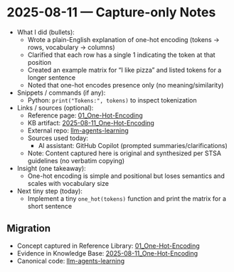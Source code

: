 # 2025-08-11 — Capture-only Notes

- What I did (bullets):
  - Wrote a plain-English explanation of one-hot encoding (tokens → rows, vocabulary → columns)
  - Clarified that each row has a single 1 indicating the token at that position
  - Created an example matrix for “I like pizza” and listed tokens for a longer sentence
  - Noted that one-hot encodes presence only (no meaning/similarity)
- Snippets / commands (if any):
  - Python: `print("Tokens:", tokens)` to inspect tokenization
- Links / sources (optional):
  - Reference page: [01_One-Hot-Encoding](/03_ReferenceLibrary/02_AI-and-ML/04_NaturalLanguageProcessing/01_Basics/01_One-Hot-Encoding.md)
  - KB artifact: [2025-08-11_One-Hot-Encoding](/01_LeadArchitectKnowledgeBase/AI-NLP/2025-08-11_One-Hot-Encoding/README.md)
  - External repo: [llm-agents-learning](https://github.com/Swamy-s-Tech-Skills-Academy-AI-ML-Data/llm-agents-learning)
  - Sources used today:
    - AI assistant: GitHub Copilot (prompted summaries/clarifications)
  - Note: Content captured here is original and synthesized per STSA guidelines (no verbatim copying)
- Insight (one takeaway):
  - One-hot encoding is simple and positional but loses semantics and scales with vocabulary size
- Next tiny step (today):
  - Implement a tiny `one_hot(tokens)` function and print the matrix for a short sentence

## Migration

- Concept captured in Reference Library: [01_One-Hot-Encoding](/03_ReferenceLibrary/02_AI-and-ML/04_NaturalLanguageProcessing/01_Basics/01_One-Hot-Encoding.md)
- Evidence in Knowledge Base: [2025-08-11_One-Hot-Encoding](/01_LeadArchitectKnowledgeBase/AI-NLP/2025-08-11_One-Hot-Encoding/)
- Canonical code: [llm-agents-learning](https://github.com/Swamy-s-Tech-Skills-Academy-AI-ML-Data/llm-agents-learning)
